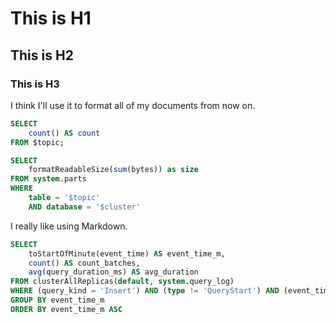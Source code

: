 # This is H1
## This is H2
### This is H3

I think I'll use it to format all 
of my documents from now on.

```sql records_count
SELECT
    count() AS count
FROM $topic;
```

```sql table_size
SELECT
    formatReadableSize(sum(bytes)) as size
FROM system.parts
WHERE
    table = '$topic'
    AND database = '$cluster'
```


<Flex>
    <Statistic
        data={records_count}
        title='Total records count'
        value=count
    >
    </Statistic>
    <Statistic
        data={table_size}
        title='Table size'
        value=size
    >
    </Statistic>
</Flex>

I really 
like using Markdown.

```sql statistics
SELECT
    toStartOfMinute(event_time) AS event_time_m,
    count() AS count_batches,
    avg(query_duration_ms) AS avg_duration
FROM clusterAllReplicas(default, system.query_log)
WHERE (query_kind = 'Insert') AND (type != 'QueryStart') AND (event_time > (now() - toIntervalDay(2)))
GROUP BY event_time_m
ORDER BY event_time_m ASC
```

<Sparklines data={statistics}>
    <SparklinesLine title='Insert Count Batches' value=count_batches color='blue'>       
    </SparklinesLine>
    <SparklinesLine title='Insert Avg Duration' value=avg_duration color='black'>         
    </SparklinesLine>
</Sparklines>

<DataTable value={statistics}>
</DataTable>

